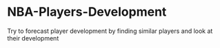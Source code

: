 # NBA-Players-Development
Try to forecast player development by finding similar players and look at their development
